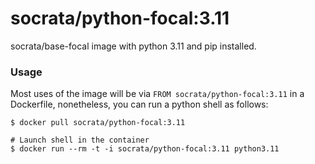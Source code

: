 socrata/python-focal:3.11
=====================

socrata/base-focal image with python 3.11 and pip installed.

### Usage

Most uses of the image will be via `FROM socrata/python-focal:3.11` in a Dockerfile, nonetheless, you can run a python shell as follows:

    $ docker pull socrata/python-focal:3.11

    # Launch shell in the container
    $ docker run --rm -t -i socrata/python-focal:3.11 python3.11
